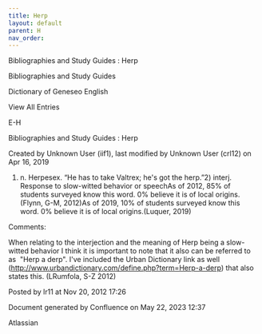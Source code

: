 ```yaml
---
title: Herp
layout: default
parent: H
nav_order:
---
```


Bibliographies and Study Guides : Herp

Bibliographies and Study Guides

Dictionary of Geneseo English

View All Entries

E-H

Bibliographies and Study Guides : Herp

Created by  Unknown User (iif1), last modified by  Unknown User (crl12) on Apr 16, 2019

1) n. Herpesex. “He has to take Valtrex; he's got the herp.”2) interj. Response to slow-witted behavior or speechAs of 2012, 85% of students surveyed know this word. 0% believe it is of local origins.(Flynn, G-M, 2012)As of 2019, 10% of students surveyed know this word. 0% believe it is of local origins.(Luquer, 2019)

Comments:

When relating to the interjection and the meaning of Herp being a slow-witted behavior I think it is important to note that it also can be referred to as  &quot;Herp a derp&quot;. I've included the Urban Dictionary link as well (http://www.urbandictionary.com/define.php?term=Herp-a-derp) that also states this. (LRumfola, S-Z 2012)

Posted by lr11 at Nov 20, 2012 17:26

Document generated by Confluence on May 22, 2023 12:37

Atlassian
